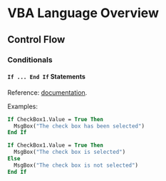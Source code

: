 # VBA Language Overview

## Control Flow

### Conditionals

#### `If ... End If` Statements

Reference: [documentation](https://msdn.microsoft.com/en-us/vba/language-reference-vba/articles/ifthenelse-statement).

Examples:

```vb
If CheckBox1.Value = True Then
  MsgBox("The check box has been selected")
End If
```

```vb
If CheckBox1.Value = True Then
  MsgBox("The check box is selected")
Else
  MsgBox("The check box is not selected")
End If
```
